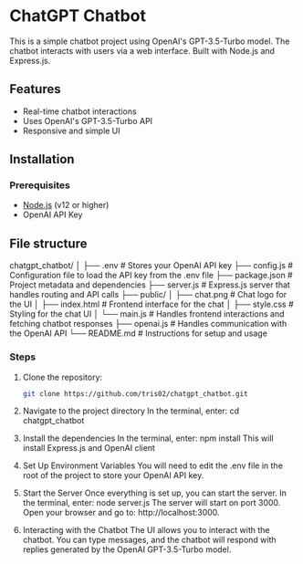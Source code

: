 # ChatGPT Chatbot

This is a simple chatbot project using OpenAI's GPT-3.5-Turbo model. The chatbot interacts with users via a web interface. Built with Node.js and Express.js.

## Features
- Real-time chatbot interactions
- Uses OpenAI's GPT-3.5-Turbo API
- Responsive and simple UI

## Installation

### Prerequisites
- [Node.js](https://nodejs.org/) (v12 or higher)
- OpenAI API Key

## File structure

chatgpt_chatbot/
│
├── .env                 # Stores your OpenAI API key
├── config.js            # Configuration file to load the API key from the .env file
├── package.json         # Project metadata and dependencies
├── server.js            # Express.js server that handles routing and API calls
├── public/
│   ├── chat.png         # Chat logo for the UI
│   ├── index.html       # Frontend interface for the chat
│   ├── style.css        # Styling for the chat UI
│   └── main.js          # Handles frontend interactions and fetching chatbot responses
├── openai.js            # Handles communication with the OpenAI API
└── README.md            # Instructions for setup and usage 

### Steps
1. Clone the repository:

   ```bash
   git clone https://github.com/tris02/chatgpt_chatbot.git

2. Navigate to the project directory 
In the terminal, enter: cd chatgpt_chatbot

3. Install the dependencies 
In the terminal, enter: npm install
This will install Express.js and OpenAI client

4. Set Up Environment Variables
You will need to edit the .env file in the root of the project to store your OpenAI API key.

5. Start the Server
Once everything is set up, you can start the server.
In the terminal, enter: node server.js
The server will start on port 3000. Open your browser and go to: http://localhost:3000.

6. Interacting with the Chatbot
The UI allows you to interact with the chatbot. You can type messages, and the chatbot will respond with replies generated by the OpenAI GPT-3.5-Turbo model.